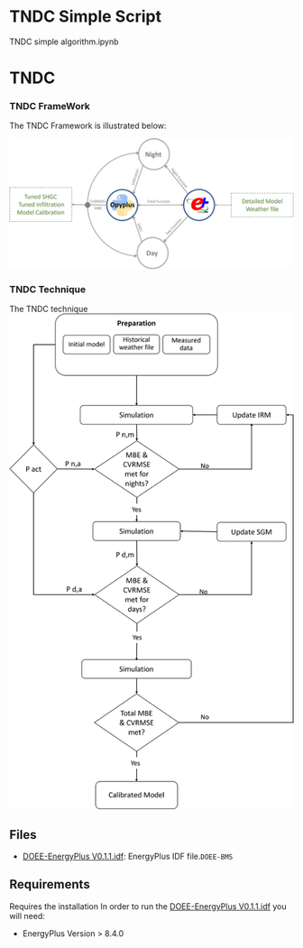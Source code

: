 # TNDC Simple Script
TNDC simple algorithm.ipynb
# TNDC

### TNDC FrameWork

The TNDC Framework is illustrated below:

<img src="https://github.com/TNDC-Calibration/main/blob/main/assets/Picture3.jpg" alt="TNDC Framewoek" width="1000"/>

### TNDC Technique
The TNDC technique 
![](https://github.com/TNDC-Calibration/main/blob/main/TNDC-Technique.png)

## Files
- [DOEE-EnergyPlus V0.1.1.idf](/DOEE-EnergyPlus%20V0.1.1.idf): EnergyPlus IDF file.```DOEE-BMS```

## Requirements
Requires the installation
In order to run the [DOEE-EnergyPlus V0.1.1.idf](/DOEE-EnergyPlus%20V0.1.1.idf) you will need:
- EnergyPlus Version > 8.4.0
